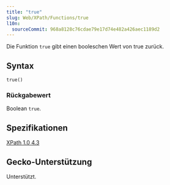 ```yaml
---
title: "true"
slug: Web/XPath/Functions/true
l10n:
  sourceCommit: 968a8128c76cdae79e17d74e482a426aec1189d2
---
```


Die Funktion `true` gibt einen booleschen Wert von true zurück.

## Syntax

```plain
true()
```

### Rückgabewert

Boolean `true`.

## Spezifikationen

[XPath 1.0 4.3](https://www.w3.org/TR/1999/REC-xpath-19991116/#function-true)

## Gecko-Unterstützung

Unterstützt.
